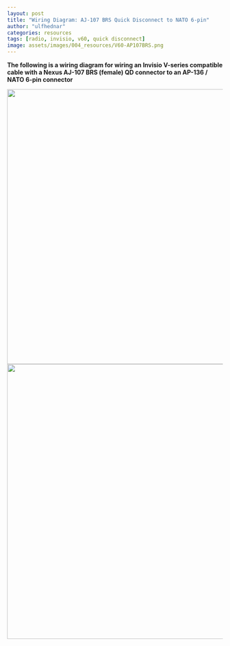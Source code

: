 ```yaml
---
layout: post
title: "Wiring Diagram: AJ-107 BRS Quick Disconnect to NATO 6-pin"
author: "ulfhednar"
categories: resources
tags: [radio, invisio, v60, quick disconnect]
image: assets/images/004_resources/V60-AP107BRS.png
---
```



**The following is a wiring diagram for wiring an Invisio V-series compatible cable with a Nexus AJ-107 BRS (female) QD connector to an AP-136 / NATO 6-pin connector**


<div class="image-thumbnail">
	<a href="{{site.baseurl}}assets/images/004_resources/AJ-107BRS-NATO6pin.png">
		<img src="{{site.baseurl}}assets/images/004_resources/AJ-107BRS-NATO6pin.png" width="640"/>
	</a>
</div>


<div class="image-thumbnail">
	<a href="{{site.baseurl}}assets/images/004_resources/V60-Aj107BRS">
		<img src="{{site.baseurl}}assets/images/004_resources/V60-Aj107BRS.png" width="640"/>
	</a>
</div>